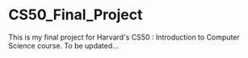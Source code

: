 # CS50_Final_Project
This is my final project for Harvard's CS50 : Introduction to Computer Science course.
To be updated...
